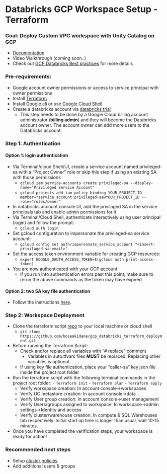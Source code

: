 # Databricks GCP Workspace Setup - Terraform 

### Goal: Deploy Custom VPC workspace with Unity Catalog on GCP
- [Documentation](https://docs.gcp.databricks.com/en/administration-guide/workspace/index.html)
- Video Walkthrough (coming soon..)
- Check out [GCP Databricks Best practices](https://github.com/bhavink/databricks/blob/master/gcpdb4u/readme.md) for more details

### Pre-requirements:
- Google account owner permissions or access to service principal with owner permissions 
- Install [Terraform](https://developer.hashicorp.com/terraform/tutorials/aws-get-started/install-cli) 
- Install [Google cli](https://cloud.google.com/sdk/docs/install) or use [Google Cloud Shell](https://cloud.google.com/shell/docs/launching-cloud-shell)  
- Create a databricks account via [databricks trial](https://docs.gcp.databricks.com/en/administration-guide/account-settings-gcp/create-subscription.html)
  - This step needs to be done by a Google Cloud billing account administrator (**billing admin**) and they will become the Databricks account owner. The account owner can add more users to the Databricks account.

### Step 1: Authentication
####   Option 1: login authentication 
- Via Terminal/cloud Shell/UI, create a service account named privileged-sa with a “Project Owner” role or skip this step if using an existing SA with those permissions 
  - `gcloud iam service-accounts create privileged-sa --display-name="Privileged Service Account"`
  - `gcloud projects add-iam-policy-binding YOUR_PROJECT_ID --member="service account:privileged-sa@YOUR_PROJECT_ID --role="roles/owner"`
- In databricks account console UI, add the privilaged SA in the service principals tab and enable admin permissions for it
- Via Terminal/Cloud Shell, authenticate interactively using user principal (login) and follow the prompt: 
  - `gcloud auth login`
- Set gcloud configuration to impersonate the privileged-sa service account: 
  - `gcloud config set auth/impersonate_service_account "<insert-privilaged-sa-email>"`
- Set the access token environment variable for creating GCP resources: 
  - `export GOOGLE_OAUTH_ACCESS_TOKEN=$(gcloud auth print-access-token)`
- You are now authenticated with your GCP account
  - If you run into authentication errors past this point, make sure to rerun the above commands as the token may have expired 

#### Option 2: two SA key file authentication
- Follow the instructions [here](https://github.com/bhavink/databricks/blob/master/gcpdb4u/templates/terraform-scripts/sa-impersonation.md#create-the-service-account). 

### Step 2: Workspace Deployment
- Clone the terraform script [repo](https://github.com/hoseakidane/gcp_databricks_terraform_deployment?tab=readme-ov-file#step-1-authentication) to your local machine or cloud shell 
  - `git clone https://github.com/hoseakidane/gcp_databricks_terraform_deployment.git`
- Before running the Terraform Script:
    - Check and/or replace all variables with “# replace” comment 
      - Variables in auto.tfvars files **MUST** be replaced. Replacing other variables is optional.
    - If using key file authentication, place your “caller-sa” key json file inside the project root folder 
- Run the terraform script with the following terminal commands in the project root folder:
      - `Terraform init`
      - `Terraform plan`
      - `Terraform apply`
  - Verify workspace creation: In account console→workspaces
  - Verify UC metastore creation: In account console→data
  - Verify User group creation: In account console→user management
  - Verify Users/groups assigned to workspace: In workspace->admin settings->Identity and access
  - Verify cluster/warehouse creation: In compute & SQL Warehouses tab respectively. Initial start up time is longer than usual, wait 10-15 minutes.
- Once you have completed the verification steps, your workspace is ready for action!

### Recommended next steps
- Setup [cluster policies](https://docs.gcp.databricks.com/en/administration-guide/clusters/policies.html)
- Add additional users & groups

  
